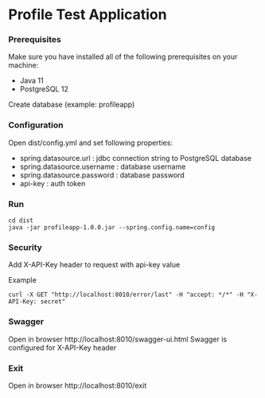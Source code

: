 # Profile Test Application

### Prerequisites
Make sure you have installed all of the following prerequisites on your machine:
* Java 11
* PostgreSQL 12

Create database (example: profileapp)

### Configuration
Open dist/config.yml and set following properties:
* spring.datasource.url : jdbc connection string to PostgreSQL database
* spring.datasource.username : database username
* spring.datasource.password : database password
* api-key : auth token

### Run
    cd dist
    java -jar profileapp-1.0.0.jar --spring.config.name=config

### Security
Add X-API-Key header to request with api-key value

Example

    curl -X GET "http://localhost:8010/error/last" -H "accept: */*" -H "X-API-Key: secret"
    
### Swagger
Open in browser http://localhost:8010/swagger-ui.html
Swagger is configured for X-API-Key header

### Exit
Open in browser http://localhost:8010/exit
 

